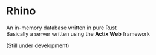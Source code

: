 # Rhino 

An in-memory database written in pure Rust <br />
Basically a server written using the **Actix Web** framework

(Still under development)


